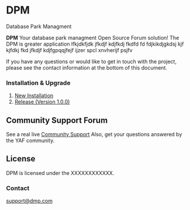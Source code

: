 # DPM
Database Park Managment

**DPM** Your database park managment Open Source Forum solution! The DPM is greater application lfkjdkfjdk jfkdjf kdjfkdj fkdfd fd fdjkikdjgkdsj kjf kjfdkj fkd jfkdjf kdjfgpqqjfejf ijzer spcl xnvherijf psjfv

If you have any questions or would like to get in touch with the project, please see the contact information at the bottom of this document.

### Installation & Upgrade

1.  [New Installation](https://github.com/WinwiseRub/DPM/wiki/Installation)
2.  [Release (Version 1.0.0)](https://github.com/WinwiseRub/DPM/wiki/Version-1.0.0)

## Community Support Forum

See a real live [Community Support](https://github.com/WinwiseRub/DPM/issue) Also, get your questions answered by the YAF community.

## License

DPM is licensed under the XXXXXXXXXXXX. 


### Contact

support@dmp.com